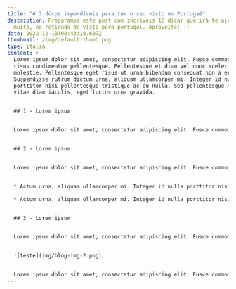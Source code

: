 ```yaml
---
title: "# 3 dócps imperdíveis para ter o seu visto em Portugaá"
description: Preparamos este post com incríveis 10 dicar que irá te ajudar, e
  muito, na retirada de visto para portugal. Aproveite! :)
date: 2022-12-18T00:43:18.607Z
thumbnail: /img/default-thumb.png
type: italia
content: >-
  Lorem ipsum dolor sit amet, consectetur adipiscing elit. Fusce commodo felis a
  risus condimentum pellentesque. Pellentesque et diam vel nunc scelerisque
  molestie. Pellentesque eget risus ut urna bibendum consequat non a erat.
  Suspendisse rutrum dictum urna, aliquam ullamcorper mi. Integer id nulla
  porttitor nisi pellentesque tristique ac eu nulla. Sed pellentesque massa
  vitae diam iaculis, eget luctus urna gravida.


  ## 1 - Lorem ipsum


  Lorem ipsum dolor sit amet, consectetur adipiscing elit. Fusce commodo felis a risus condimentum pellentesque. Pellentesque et diam vel nunc scelerisque molestie. Pellentesque eget risus ut urna bibendum consequat non a erat. Suspendisse rutrum dictum urna, aliquam ullamcorper mi. Integer id nulla porttitor nisi pellentesque tristique ac eu nulla. Sed pellentesque massa vitae diam iaculis, eget luctus urna gravida.


  ## 2 - Lorem ipsum


  Lorem ipsum dolor sit amet, consectetur adipiscing elit. Fusce commodo felis a risus condimentum pellentesque. Pellentesque et diam vel nunc scelerisque molestie. Pellentesque eget risus ut urna bibendum consequat non a erat. Suspendisse rutrum dictum urna, aliquam ullamcorper mi. Integer id nulla porttitor nisi pellentesque tristique ac eu nulla. Sed pellentesque massa vitae diam iaculis, eget luctus urna gravida.


  * Actum urna, aliquam ullamcorper mi. Integer id nulla porttitor nisi pellentesque tristique;

  * Actum urna, aliquam ullamcorper mi. Integer id nulla porttitor nisi pellentesque tristique!


  ## 3﻿ - Lorem ipsum


  Lorem ipsum dolor sit amet, consectetur adipiscing elit. Fusce commodo felis a risus condimentum pellentesque.


  ![teste](img/blog-img-2.png)


  Lorem ipsum dolor sit amet, consectetur adipiscing elit. Fusce commodo felis a risus condimentum pellentesque. Pellentesque et diam vel nunc scelerisque molestie. Pellentesque eget risus ut urna bibendum consequat non a erat. Suspendisse rutrum dictum urna, aliquam ullamcorper mi. Integer id nulla porttitor nisi pellentesque tristique ac eu nulla. Sed pellentesque massa vitae diam iaculis, eget luctus urna gravida.
---
```

